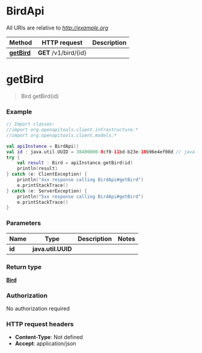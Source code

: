 # BirdApi

All URIs are relative to *http://example.org*

Method | HTTP request | Description
------------- | ------------- | -------------
[**getBird**](BirdApi.md#getBird) | **GET** /v1/bird/{id} | 


<a name="getBird"></a>
# **getBird**
> Bird getBird(id)



### Example
```kotlin
// Import classes:
//import org.openapitools.client.infrastructure.*
//import org.openapitools.client.models.*

val apiInstance = BirdApi()
val id : java.util.UUID = 38400000-8cf0-11bd-b23e-10b96e4ef00d // java.util.UUID | 
try {
    val result : Bird = apiInstance.getBird(id)
    println(result)
} catch (e: ClientException) {
    println("4xx response calling BirdApi#getBird")
    e.printStackTrace()
} catch (e: ServerException) {
    println("5xx response calling BirdApi#getBird")
    e.printStackTrace()
}
```

### Parameters

Name | Type | Description  | Notes
------------- | ------------- | ------------- | -------------
 **id** | **java.util.UUID**|  |

### Return type

[**Bird**](Bird.md)

### Authorization

No authorization required
### HTTP request headers

 - **Content-Type**: Not defined
 - **Accept**: application/json

